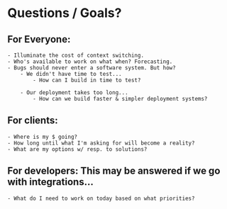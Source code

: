 # Questions / Goals?

## For Everyone:
    - Illuminate the cost of context switching.
    - Who's available to work on what when? Forecasting.
    - Bugs should never enter a software system. But how?
        - We didn't have time to test...
            - How can I build in time to test?

        - Our deployment takes too long...
            - How can we build faster & simpler deployment systems?

## For clients:
    - Where is my $ going?
    - How long until what I'm asking for will become a reality?
    - What are my options w/ resp. to solutions?

## For developers: This may be answered if we go with integrations...
    - What do I need to work on today based on what priorities?
